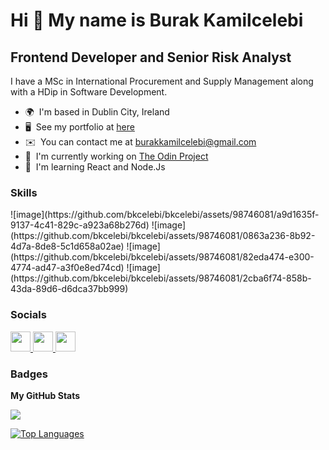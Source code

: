 Hi 👋 My name is Burak Kamilcelebi
==================================

Frontend Developer and Senior Risk Analyst
------------------------------------------

I have a MSc in International Procurement and Supply Management along with a HDip in Software Development.

* 🌍  I'm based in Dublin City, Ireland
* 🖥️  See my portfolio at [here](http://https://bkcelebi.github.io/portfolio/)
* ✉️  You can contact me at [burakkamilcelebi@gmail.com](mailto:burakkamilcelebi@gmail.com)
* 🚀  I'm currently working on [The Odin Project](http://https://www.theodinproject.com/)
* 🧠  I'm learning React and Node.Js

### Skills


<p align="left">
![image](https://github.com/bkcelebi/bkcelebi/assets/98746081/a9d1635f-9137-4c41-829c-a923a68b276d) ![image](https://github.com/bkcelebi/bkcelebi/assets/98746081/0863a236-8b92-4d7a-8de8-5c1d658a02ae) ![image](https://github.com/bkcelebi/bkcelebi/assets/98746081/82eda474-e300-4774-ad47-a3f0e8ed74cd) ![image](https://github.com/bkcelebi/bkcelebi/assets/98746081/2cba6f74-858b-43da-89d6-d6dca37bb999)



</p>


### Socials

<p align="left"> <a href="https://discord.com/users/KC_dev#3465" target="_blank" rel="noreferrer"> <picture> <source media="(prefers-color-scheme: dark)" srcset="undefined" /> <source media="(prefers-color-scheme: light)" srcset="https://raw.githubusercontent.com/danielcranney/readme-generator/main/public/icons/socials/discord.svg" /> <img src="https://raw.githubusercontent.com/danielcranney/readme-generator/main/public/icons/socials/discord.svg" width="32" height="32" /> </picture> </a> <a href="https://www.github.com/bkcelebi" target="_blank" rel="noreferrer"> <picture> <source media="(prefers-color-scheme: dark)" srcset="https://raw.githubusercontent.com/danielcranney/readme-generator/main/public/icons/socials/github-dark.svg" /> <source media="(prefers-color-scheme: light)" srcset="https://raw.githubusercontent.com/danielcranney/readme-generator/main/public/icons/socials/github.svg" /> <img src="https://raw.githubusercontent.com/danielcranney/readme-generator/main/public/icons/socials/github.svg" width="32" height="32" /> </picture> </a> <a href="https://www.linkedin.com/in/burak-kamilcelebi/" target="_blank" rel="noreferrer"> <picture> <source media="(prefers-color-scheme: dark)" srcset="undefined" /> <source media="(prefers-color-scheme: light)" srcset="https://raw.githubusercontent.com/danielcranney/readme-generator/main/public/icons/socials/linkedin.svg" /> <img src="https://raw.githubusercontent.com/danielcranney/readme-generator/main/public/icons/socials/linkedin.svg" width="32" height="32" /> </picture> </a></p>

### Badges

<b>My GitHub Stats</b>

<a href="http://www.github.com/bkcelebi"><img src="https://github-readme-streak-stats.herokuapp.com/?user=bkcelebi&stroke=ffffff&background=1c1917&ring=0891b2&fire=0891b2&currStreakNum=ffffff&currStreakLabel=0891b2&sideNums=ffffff&sideLabels=ffffff&dates=ffffff&hide_border=true" /></a>

<a href="https://github.com/bkcelebi" align="left"><img src="https://github-readme-stats.vercel.app/api/top-langs/?username=bkcelebi&langs_count=10&title_color=0891b2&text_color=ffffff&icon_color=0891b2&bg_color=1c1917&hide_border=true&locale=en&custom_title=Top%20%Languages" alt="Top Languages" /></a>
